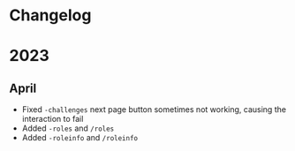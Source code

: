 # Changelog
# 2023

## April
- Fixed `-challenges` next page button sometimes not working, causing the interaction to fail
- Added `-roles` and `/roles`
- Added `-roleinfo` and `/roleinfo`
